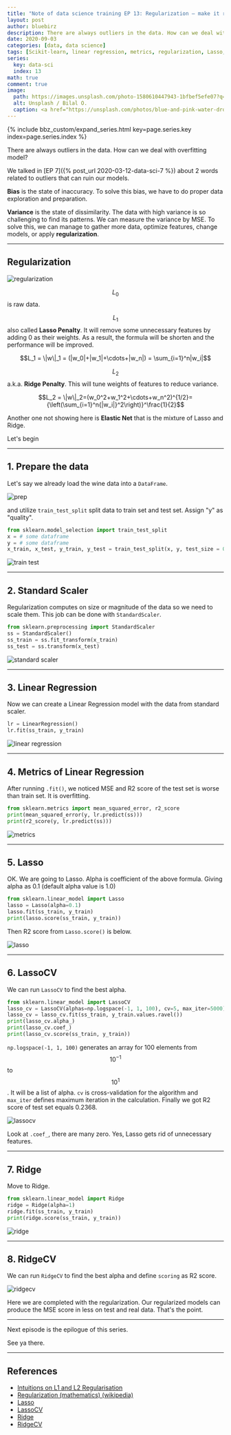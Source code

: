 ```yaml
---
title: "Note of data science training EP 13: Regularization – make it regular with Regularization"
layout: post
author: bluebirz
description: There are always outliers in the data. How can we deal with overfitting model?
date: 2020-09-03
categories: [data, data science]
tags: [Scikit-learn, linear regression, metrics, regularization, Lasso, LassoCV, Ridge, RidgeCV, Python]
series:
  key: data-sci
  index: 13
math: true
comment: true
image:
  path: https://images.unsplash.com/photo-1580610447943-1bfbef5efe07?q=80&w=2070&auto=format&fit=crop&ixlib=rb-4.0.3&ixid=M3wxMjA3fDB8MHxwaG90by1wYWdlfHx8fGVufDB8fHx8fA%3D%3D
  alt: Unsplash / Bilal O.
  caption: <a href="https://unsplash.com/photos/blue-and-pink-water-droplets-ljXekphwr40">Unsplash / Bilal O.</a>
---
```


{% include bbz_custom/expand_series.html key=page.series.key index=page.series.index %}

There are always outliers in the data. How can we deal with overfitting model?

We talked in [EP 7]({% post_url 2020-03-12-data-sci-7 %}) about 2 words related to outliers that can ruin our models.

**Bias** is the state of inaccuracy. To solve this bias, we have to do proper data exploration and preparation.

**Variance** is the state of dissimilarity. The data with high variance is so challenging to find its patterns. We can measure the variance by MSE. To solve this, we can manage to gather more data, optimize features, change models, or apply **regularization**.

---

## Regularization

![regularization](https://bluebirzdotnet.s3.ap-southeast-1.amazonaws.com/note-data-science-eps/ep-13/regularization.drawio.png)

$$L_0$$ is raw data.

$$L_1$$ also called **Lasso Penalty**. It will remove some unnecessary features by adding 0 as their weights. As a result, the formula will be shorten and the performance will be improved.

$$L_1 = \|w\|_1 = (|w_0|+|w_1|+\cdots+|w_n|) = \sum_{i=1}^n|w_i|$$

$$L_2$$ a.k.a. **Ridge Penalty**. This will tune weights of features to reduce variance.

$$L_2 = \|w\|_2=(w_0^2+w_1^2+\cdots+w_n^2)^{1/2}={\left(\sum_{i=1}^n{|w_i|}^2\right)}^\frac{1}{2}$$

Another one not showing here is **Elastic Net** that is the mixture of Lasso and Ridge.

Let's begin

---

## 1. Prepare the data

Let's say we already load the wine data into a `DataFrame`.

![prep](https://bluebirzdotnet.s3.ap-southeast-1.amazonaws.com/note-data-science-eps/ep-13/Screen-Shot-2020-09-02-at-20.19.09.png)

and utilize `train_test_split` split data to train set and test set. Assign "y" as "quality".

```py
from sklearn.model_selection import train_test_split
x = # some dataframe
y = # some dataframe
x_train, x_test, y_train, y_test = train_test_split(x, y, test_size = 0.75)
```

![train test](https://bluebirzdotnet.s3.ap-southeast-1.amazonaws.com/note-data-science-eps/ep-13/Screen-Shot-2020-09-02-at-20.31.50.png)

---

## 2. Standard Scaler

Regularization computes on size or magnitude of the data so we need to scale them. This job can be done with `StandardScaler`.

```py
from sklearn.preprocessing import StandardScaler
ss = StandardScaler()
ss_train = ss.fit_transform(x_train)
ss_test = ss.transform(x_test)
```

![standard scaler](https://bluebirzdotnet.s3.ap-southeast-1.amazonaws.com/note-data-science-eps/ep-13/Screen-Shot-2020-09-02-at-20.31.56.png)

---

## 3. Linear Regression

Now we can create a Linear Regression model with the data from standard scaler.

```py
lr = LinearRegression()
lr.fit(ss_train, y_train)
```

![linear regression](https://bluebirzdotnet.s3.ap-southeast-1.amazonaws.com/note-data-science-eps/ep-13/Screen-Shot-2020-09-02-at-20.32.16.png)

---

## 4. Metrics of Linear Regression

After running `.fit()`, we noticed MSE and R2 score of the test set is worse than train set. It is overfitting.

```py
from sklearn.metrics import mean_squared_error, r2_score
print(mean_squared_error(y, lr.predict(ss)))
print(r2_score(y, lr.predict(ss)))
```

![metrics](https://bluebirzdotnet.s3.ap-southeast-1.amazonaws.com/note-data-science-eps/ep-13/Screen-Shot-2020-09-02-at-20.32.21.png)

---

## 5. Lasso

OK. We are going to Lasso. Alpha is coefficient of the above formula. Giving alpha as 0.1 (default alpha value is 1.0)

```py
from sklearn.linear_model import Lasso
lasso = Lasso(alpha=0.1)
lasso.fit(ss_train, y_train)
print(lasso.score(ss_train, y_train))
```

Then R2 score from `Lasso.score()` is below.

![lasso](https://bluebirzdotnet.s3.ap-southeast-1.amazonaws.com/note-data-science-eps/ep-13/Screen-Shot-2020-09-02-at-20.10.24.png)

---

## 6. LassoCV

We can run `LassoCV` to find the best alpha.

```py
from sklearn.linear_model import LassoCV
lasso_cv = LassoCV(alphas=np.logspace(-1, 1, 100), cv=5, max_iter=5000)
lasso_cv = lasso_cv.fit(ss_train, y_train.values.ravel())
print(lasso_cv.alpha_)
print(lasso_cv.coef_)
print(lasso_cv.score(ss_train, y_train))
```

`np.logspace(-1, 1, 100)` generates an array for 100 elements from $$10^{-1}$$ to $$10^1$$ . It will be a list of alpha. `cv` is cross-validation for the algorithm and `max_iter` defines maximum iteration in the calculation. Finally we got R2 score of test set equals 0.2368.

![lassocv](https://bluebirzdotnet.s3.ap-southeast-1.amazonaws.com/note-data-science-eps/ep-13/Screen-Shot-2020-09-02-at-20.10.29.png)

Look at `.coef_`, there are many zero. Yes, Lasso gets rid of unnecessary features.

---

## 7. Ridge

Move to Ridge.

```py
from sklearn.linear_model import Ridge
ridge = Ridge(alpha=1)
ridge.fit(ss_train, y_train)
print(ridge.score(ss_train, y_train))
```

![ridge](https://bluebirzdotnet.s3.ap-southeast-1.amazonaws.com/note-data-science-eps/ep-13/Screen-Shot-2020-09-02-at-20.10.38.png)

---

## 8. RidgeCV

We can run `RidgeCV` to find the best alpha and define `scoring` as R2 score.

![ridgecv](https://bluebirzdotnet.s3.ap-southeast-1.amazonaws.com/note-data-science-eps/ep-13/Screen-Shot-2020-09-02-at-20.10.50.png)

Here we are completed with the regularization. Our regularized models can produce the MSE score in less on test and real data. That's the point.

---

Next episode is the epilogue of this series.

See ya there.

---

## References

- [Intuitions on L1 and L2 Regularisation](https://towardsdatascience.com/intuitions-on-l1-and-l2-regularisation-235f2db4c261)
- [Regularization (mathematics) (wikipedia)](https://en.wikipedia.org/wiki/Regularization_(mathematics))
- [Lasso](https://scikit-learn.org/stable/modules/generated/sklearn.linear_model.Lasso.html#sklearn.linear_model.Lasso)
- [LassoCV](https://scikit-learn.org/stable/modules/generated/sklearn.linear_model.LassoCV.html#sklearn.linear_model.LassoCV)
- [Ridge](https://scikit-learn.org/stable/modules/generated/sklearn.linear_model.Ridge.html#sklearn.linear_model.Ridge)
- [RidgeCV](https://scikit-learn.org/stable/modules/generated/sklearn.linear_model.RidgeCV.html#sklearn.linear_model.RidgeCV)
